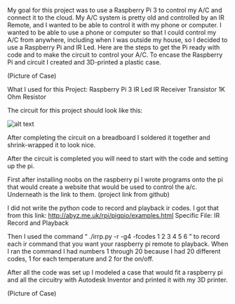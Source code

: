 My goal for this project was to use a Raspberry Pi 3 to control my A/C and connect it to the cloud. My A/C system is pretty old and controlled by an IR Remote, and I wanted to be able to control it with my phone or computer. I wanted to be able to use a phone or computer so that I could control my A/C from anywhere, including when I was outside my house, so I decided to use a Raspberry Pi and IR Led. Here are the steps to get the Pi ready with code and to make the circuit to control your A/C. To encase the Raspberry Pi and circuit I created and 3D-printed a plastic case.

(Picture of Case)


What I used for this Project:
Raspberry Pi 3
IR Led
IR Receiver
Transistor
1K Ohm Resistor

The circuit for this project should look like this:

![alt text](https://cdn.instructables.com/FEL/FXOD/J7MFSVLB/FELFXODJ7MFSVLB.LARGE.jpg)

After completing the circuit on a breadboard I soldered it together and shrink-wrapped it to look nice.

After the circuit is completed you will need to start with the code and setting up the pi. 

First after installing noobs on the raspberry pi I wrote programs onto the pi that would create a website that would be used to control the a/c. Underneath is the link to them.
(project link from github)

 I did not write the python code to record and playback ir codes. I got that from this link:
http://abyz.me.uk/rpi/pigpio/examples.html
Specific File:
IR Record and Playback

Then I used the command “ ./irrp.py -r -g4 -fcodes 1 2 3 4 5 6 ” to record each ir command that you want your raspberry pi remote to playback. When I ran the command I had numbers 1 through 20 because I had 20 different codes, 1 for each temperature and 2 for the on/off.

After all the code was set up I modeled a case that would fit a raspberry pi and all the circuitry with Autodesk Inventor and printed it with my 3D printer.

(Picture of Case)
